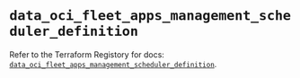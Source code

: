 # `data_oci_fleet_apps_management_scheduler_definition`

Refer to the Terraform Registory for docs: [`data_oci_fleet_apps_management_scheduler_definition`](https://registry.terraform.io/providers/oracle/oci/6.18.0/docs/data-sources/fleet_apps_management_scheduler_definition).

